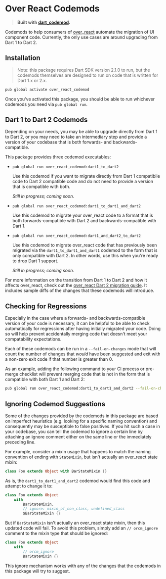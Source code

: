 # Over React Codemods

> **Built with [dart_codemod][dart_codemod].**

Codemods to help consumers of [over_react][over_react] automate the migration of
UI component code. Currently, the only use cases are around upgrading from Dart
1 to Dart 2.

## Installation

> Note: this package requires Dart SDK version 2.1.0 to run, but the codemods
> themselves are designed to run on code that is written for Dart 1.x or 2.x.

```bash
pub global activate over_react_codemod
```

Once you've activated this package, you should be able to run whichever codemods
you need via `pub global run`.

## Dart 1 to Dart 2 Codemods

Depending on your needs, you may be able to upgrade directly from Dart 1 to
Dart 2, or you may need to take an intermediary step and provide a version of
your codebase that is both forwards- and backwards-compatible.

This package provides three codemod executables:

- `pub global run over_react_codemod:dart1_to_dart2`

    Use this codemod if you want to migrate directly from Dart 1 compatibile
    code to Dart 2 compatible code and do not need to provide a version that is
    compatible with both.

    _Still in progress; coming soon._

- `pub global run over_react_codemod:dart1_to_dart1_and_dart2`

    Use this codemod to migrate your over_react code to a format that is both
    forwards-compatible with Dart 2 and backwards-compatible with Dart 1.

- `pub global run over_react_codemod:dart1_and_dart2_to_dart2`

    Use this codemod to migrate over_react code that has previously been
    migrated via the `dart1_to_dart1_and_dart1` codemod to the form that is only
    compatible with Dart 2. In other words, use this when you're ready to drop
    Dart 1 support.

    _Still in progress; coming soon._

For more information on the transition from Dart 1 to Dart 2 and how it affects
over_react, check out the [over_react Dart 2 migration guide](over_react_dart2).
It includes sample diffs of the changes that these codemods will introduce.

## Checking for Regressions

Especially in the case where a forwards- and backwards-compatible version of
your code is necessary, it can be helpful to be able to check automatically for
regressions after having initially migrated your code. Doing so will help
prevent accidentally merging code that doesn't meet your compatability
expectations.

Each of these codemods can be run in a `--fail-on-changes` mode that will count
the number of changes that _would_ have been suggested and exit with a non-zero
exit code if that number is greater than 0.

As an example, adding the following command to your CI process or pre-merge
checklist will prevent merging code that is not in the form that is compatible
with both Dart 1 and Dart 2:

```bash
pub global run over_react_codemod:dart1_to_dart1_and_dart2 --fail-on-changes
```

## Ignoring Codemod Suggestions

Some of the changes provided by the codemods in this package are based on
imperfect heuristics (e.g. looking for a specific naming convention) and
consequently may be susceptible to false positives. If you hit such a case in
your codebase, you can tell the codemod to ignore a certain line by attaching an
ignore comment either on the same line or the immediately preceding line.

For example, consider a mixin usage that happens to match the naming convention
of ending with `StateMixin`, but isn't actually an over_react state mixin:

```dart
class Foo extends Object with BarStateMixin {}
```

As is, the `dart1_to_dart1_and_dart2` codemod would find this code and attempt
to change it to:

```dart
class Foo extends Object
    with
        BarStateMixin,
        // ignore: mixin_of_non_class, undefined_class
        $BarStateMixin {}
```

But if `BarStateMixin` isn't actually an over_react state mixin, then this
updated code will fail. To avoid this problem, simply add an `// orcm_ignore`
comment to the mixin type that should be ignored:

```dart
class Foo extends Object
    with
        // orcm_ignore
        BarStateMixin {}
```

This ignore mechanism works with any of the changes that the codemods in this
package will try to suggest.

[dart_codemod]: https://github.com/Workiva/dart_codemod
[over_react]: https://github.com/Workiva/over_react
[over_react_dart2]: https://github.com/Workiva/over_react/blob/master/doc/dart2_migration.md